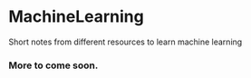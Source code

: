 # MachineLearning
Short notes from different resources to learn machine learning

### More to come soon. 
